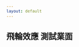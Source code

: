 ```yaml
---
layout: default
---
```


## 飛輪效應 測試業面

<script src="https://d3js.org/d3.v5.min.js"></script>
<style>
    text, div {
        font-family: Arial, sans-serif;
        font-size: 12px;
    }
</style>

<svg width="800" height="800" id="flywheel"></svg>

<script>
    document.addEventListener("DOMContentLoaded", function() {
        const data = [
            {
                component: "Content Creation & Quality Improvement",
                description: "Combining original content creation across all platforms and using feedback for continuous refinement."
            },
            {
                component: "Audience & Community Growth",
                description: "blablabla"
            },
            {
                component: "Monetization Through Value Proposition",
                description: "Example description here."
            },
            {
                component: "Brand Building & Collaboration",
                description: "Another description here."
            }
        ];

        const svg = d3.select("#flywheel");
        const width = +svg.attr("width");
        const height = +svg.attr("height");
        const center = [width / 2, height / 2];
        const innerRadius = Math.min(width, height) / 5;   // Shrinking the inner radius
        const outerRadius = Math.min(width, height) / 4;   // Adjusted outer radius
        const descriptionRadius = Math.min(width, height) / 3 + 10;  // Adjusting for better visibility

        function DrawBendingArrow(center, innerRadius, outerRadius, startAngle, endAngle) {
            const arc = d3.arc()
                .innerRadius(innerRadius)
                .outerRadius(outerRadius)
                .startAngle(startAngle)
                .endAngle(endAngle);

            svg.append("path")
                .attr("d", arc)
                .attr("transform", `translate(${center[0]}, ${center[1]})`)
                .attr("fill", "#555");
        }

        const angleStep = 2 * Math.PI / data.length;

        // Draw all the wheel sections first
        data.forEach((d, i) => {
            const startAngle = i * angleStep + Math.PI;  
            const endAngle = (i + 1) * angleStep + Math.PI;  
            DrawBendingArrow(center, innerRadius, outerRadius, startAngle, endAngle);
        });

        // Next, add component names and descriptions
        data.forEach((d, i) => {
            const startAngle = i * angleStep + Math.PI;  
            const endAngle = (i + 1) * angleStep + Math.PI;  
            
            const midAngle = startAngle + (endAngle - startAngle) / 2;
            const textRad = innerRadius - 20;  // Placing the component closer to the center
            const textX = center[0] + textRad * Math.cos(midAngle);
            const textY = center[1] + textRad * Math.sin(midAngle);

            const descriptionX = center[0] + descriptionRadius * Math.cos(midAngle);
            const descriptionY = center[1] + descriptionRadius * Math.sin(midAngle);

            // Adding component text with multi-line capability
            svg.append('foreignObject')
                .attr('x', textX - 50) // Centering the box
                .attr('y', textY - 50) 
                .attr('width', 100)
                .attr('height', 100)
                .append("xhtml:div")
                .style("word-wrap", "break-word")
                .style("text-align", "center")
                .style("color", "black")
                .text(d.component);

            // Adding description text with multi-line capability
            svg.append('foreignObject')
                .attr('x', descriptionX - 100) // Centering the box
                .attr('y', descriptionY - 50) 
                .attr('width', 200)
                .attr('height', 100)
                .append("xhtml:div")
                .style("word-wrap", "break-word")
                .style("text-align", "center")
                .style("color", "blue")
                .text(d.description);
        });
    });
</script>
